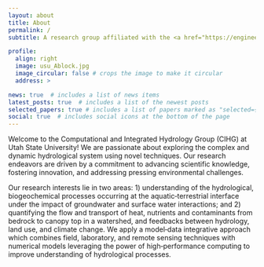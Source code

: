 ```yaml
---
layout: about
title: About
permalink: /
subtitle: A research group affiliated with the <a href="https://engineering.usu.edu/cee">Department of Civil and Environmental Engineering</a> and <a href="https://uwrl.usu.edu">Utah Water Resources Laboratory</a> at <a href="https://www.usu.edu">Utah State University</a> 

profile:
  align: right
  image: usu_Ablock.jpg
  image_circular: false # crops the image to make it circular
  address: >

news: true  # includes a list of news items
latest_posts: true  # includes a list of the newest posts
selected_papers: true # includes a list of papers marked as "selected={true}"
social: true  # includes social icons at the bottom of the page
---
```


Welcome to the Computational and Integrated Hydrology Group (CIHG) at Utah State University! We are passionate about exploring the complex and dynamic hydrological system using novel techniques. Our research endeavors are driven by a commitment to advancing scientific knowledge, fostering innovation, and addressing pressing environmental challenges. 

Our research interests lie in two areas: 1) understanding of the hydrological, biogeochemical processes occurring at the aquatic‐terrestrial interface under the impact of groundwater and surface water interactions; and 2) quantifying the flow and transport of heat, nutrients and contaminants from bedrock to canopy top in a watershed, and feedbacks between hydrology, land use, and climate change. We apply a model‐data integrative approach which combines field, laboratory, and remote sensing techniques with numerical models leveraging the power of high‐performance computing to improve understanding of hydrological processes. 
